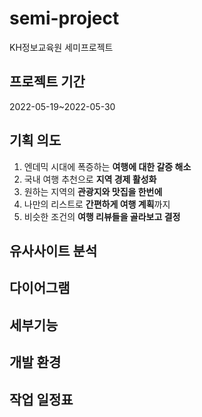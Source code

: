 
# semi-project
KH정보교육원 세미프로젝트

## 프로젝트 기간
2022-05-19~2022-05-30

## 기획 의도

1.  엔데믹 시대에 폭증하는 **여행에 대한 갈증 해소**
2.  국내 여행 추천으로 **지역 경제 활성화**
3.  원하는 지역의 **관광지와 맛집을 한번에**
4.  나만의 리스트로 **간편하게 여행 계획**까지
5.  비슷한 조건의 **여행 리뷰들을 골라보고 결정**

## 유사사이트 분석

## 다이어그램

## 세부기능

## 개발 환경



## 작업 일정표
